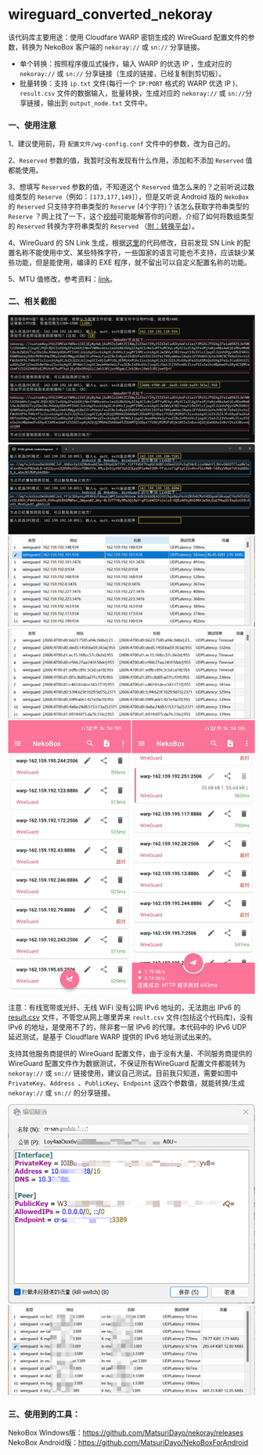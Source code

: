 # wireguard_converted_nekoray

该代码库主要用途：使用 Cloudfare WARP 密钥生成的 WireGuard 配置文件的参数，转换为 NekoBox 客户端的 `nekoray://` 或 `sn://` 分享链接。

- 单个转换：按照程序傻瓜式操作，输入 WARP 的优选 IP ，生成对应的 `nekoray://` 或 `sn://` 分享链接（生成的链接，已经复制到剪切板）。
- 批量转换：支持 `ip.txt` 文件(每行一个 `IP:PORT` 格式的 WARP 优选 IP )、`result.csv` 文件的数据输入，批量转换，生成对应的 `nekoray://` 或 `sn://`分享链接，输出到 `output_node.txt` 文件中。

### 一、使用注意

1、建议使用前，将 `配置文件/wg-config.conf` 文件中的参数，改为自己的。

2、`Reserved` 参数的值，我暂时没有发现有什么作用，添加和不添加 `Reserved` 值都能使用。

3、想填写 `Reserved` 参数的值，不知道这个 `Reserved` 值怎么来的？之前听说过数组类型的 `Reserve`（例如：`[173,177,149]`），但是又听说 Android 版的 `NekoBox` 的 `Reserved` 只支持字符串类型的 `Reserve` (4个字符)？该怎么获取字符串类型的 `Reserve` ？网上找了一下，这个[视频](https://www.youtube.com/watch?v=FBAiyjZhNqk)可能能解答你的问题，介绍了如何将数组类型的 `Reserved` 转换为字符串类型的 `Reserved` （[附：转换平台](https://gchq.github.io/CyberChef/#recipe=From_Decimal('Comma',false)To_Base64('A-Za-z0-9%2B/%3D')&input=MTczLDE3NywxNDk)）。

4、WireGuard 的 SN Link 生成，根据[这里](https://github.com/MatsuriDayo/NekoBoxForAndroid/issues/298#issuecomment-1879656040)的代码修改，目前发现 SN Link 的配置名称不能使用中文、某些特殊字符，一些国家的语言可能也不支持，应该缺少某些功能，但是能使用，编译的 EXE 程序，就不留出可以自定义配置名称的功能。

5、MTU 值修改，参考资料：[link](https://gist.github.com/nitred/f16850ca48c48c79bf422e90ee5b9d95/76c6ed28d476d8a7a2d84f7e36844989f3198864)。

### 二、相关截图

<img src="images\Screenshot.png" />

<img src="images\android版NekoBox，wireguard的sn分享链接.png" />

<img src="images\ipv4_warp.png" />

<img src="images\ipv6_wrap.png" />

<img src="images\android版NekoBox，wireguard的sn的使用.png" />

注意：有线宽带或光纤、无线 WiFi 没有公网 IPv6 地址的，无法跑出 IPv6 的 [result.csv](https://github.com/MiSaturo/CFWarp-Windows) 文件，不管您从网上哪里弄来 `reult.csv` 文件(包括这个代码库)，没有 IPv6 的地址，是使用不了的，除非套一层 IPv6 的代理。本代码中的 IPv6 UDP 延迟测试，是基于 Cloudflare WARP 提供的 IPv6 地址测试出来的。

支持其他服务商提供的 WireGuard 配置文件，由于没有大量、不同服务商提供的 WireGuard 配置文件作为数据测试，不保证所有WireGuard 配置文件都能转为`nekoray://` 或 `sn://` 链接使用，建议自己测试。目前我只知道，需要如图中 `PrivateKey`、`Address `、`PublicKey`、`Endpoint` 这四个参数值，就能转换/生成 `nekoray://` 或 `sn://` 的分享链接。

<center>
	<img src="images\支持其他服务商提供的WireGuard配置文件.png" />
</center>
<img src="images\wireguard.png" />

### 三、使用到的工具：

NekoBox Windows版：https://github.com/MatsuriDayo/nekoray/releases
NekoBox Android版：https://github.com/MatsuriDayo/NekoBoxForAndroid